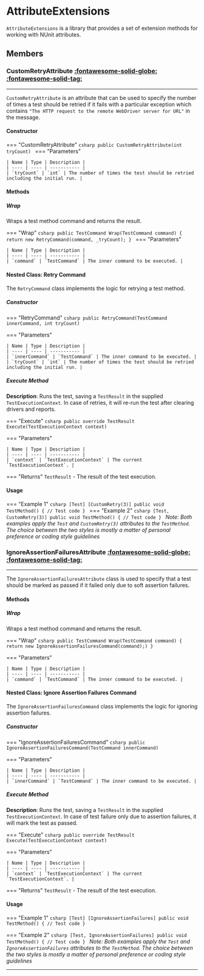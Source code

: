 # AttributeExtensions

`AttributeExtensions` is a library that provides a set of extension methods for working with NUnit attributes.

## Members

### **CustomRetryAttribute** [:fontawesome-solid-globe:](../../getting-started/conventions.md/#public) [:fontawesome-solid-tag:](../../getting-started/conventions.md/#attribute)

---

`CustomRetryAttribute` is an attribute that can be used to specify the number of times a test should be retried if it fails with a particular exception which contains `"The HTTP request to the remote WebDriver server for URL"` in the message.

#### Constructor

=== "CustomRetryAttribute"
	```csharp
	public CustomRetryAttribute(int tryCount)
	```
=== "Parameters"

	| Name | Type | Description |
	| ---- | ---- | ----------- |
	| `tryCount` | `int` | The number of times the test should be retried including the initial run. |

#### Methods

##### Wrap

Wraps a test method command and returns the result.

=== "Wrap"
	```csharp
	public TestCommand Wrap(TestCommand command)
	{
		return new RetryCommand(command, _tryCount);
	}
	```	
=== "Parameters"

	| Name | Type | Description |
	| ---- | ---- | ----------- |
	| `command` | `TestCommand` | The inner command to be executed. |


#### Nested Class: Retry Command

The `RetryCommand` class implements the logic for retrying a test method.

##### Constructor

=== "RetryCommand"
	```csharp
	public RetryCommand(TestCommand innerCommand, int tryCount)
	```

=== "Parameters"

	| Name | Type | Description |
	| ---- | ---- | ----------- |
	| `innerCommand` | `TestCommand` | The inner command to be executed. |
	| `tryCount` | `int` | The number of times the test should be retried including the initial run. |

##### Execute Method

**Description**: Runs the test, saving a `TestResult` in the supplied `TestExecutionContext`. In case of retries, it will re-run the test after clearing drivers and reports.

=== "Execute"
	```csharp
	public override TestResult Execute(TestExecutionContext context)
	```

=== "Parameters"

	| Name | Type | Description |
	| ---- | ---- | ----------- |
	| `context` | `TestExecutionContext` | The current `TestExecutionContext`. |

=== "Returns"
	`TestResult` - The result of the test execution.


#### Usage

=== "Example 1"
	```csharp
	[Test]
	[CustomRetry(3)]
	public void TestMethod()
	{
		// Test code
	}
	```
=== "Example 2"
	```csharp
	[Test, CustomRetry(3)]
	public void TestMethod()
	{
		// Test code
	}
	```
_Note: Both examples apply the `Test` and `CustomRetry(3)` attributes to the `TestMethod`. The choice between the two styles is mostly a matter of personal preference or coding style guidelines_

### **IgnoreAssertionFailuresAttribute** [:fontawesome-solid-globe:](../../getting-started/conventions.md/#public) [:fontawesome-solid-tag:](../../getting-started/conventions.md/#attribute)

---

The `IgnoreAssertionFailuresAttribute` class is used to specify that a test should be marked as passed if it failed only due to soft assertion failures.

#### Methods

##### Wrap

Wraps a test method command and returns the result.

=== "Wrap"
	```csharp
	public TestCommand Wrap(TestCommand command)
	{
		return new IgnoreAssertionFailuresCommand(command);)
	}
	```

=== "Parameters"

	| Name | Type | Description |
	| ---- | ---- | ----------- |
	| `command` | `TestCommand` | The inner command to be executed. |

#### Nested Class: Ignore Assertion Failures Command

The `IgnoreAssertionFailuresCommand` class implements the logic for ignoring assertion failures.

##### Constructor

=== "IgnoreAssertionFailuresCommand"
	```csharp
	public IgnoreAssertionFailuresCommand(TestCommand innerCommand)
	```

=== "Parameters"

	| Name | Type | Description |
	| ---- | ---- | ----------- |
	| `innerCommand` | `TestCommand` | The inner command to be executed. |

##### Execute Method

**Description**: Runs the test, saving a `TestResult` in the supplied `TestExecutionContext`. In case of test failure only due to assertion failures, it will mark the test as passed.

=== "Execute"
	```csharp
	public override TestResult Execute(TestExecutionContext context)
	```

=== "Parameters"

	| Name | Type | Description |
	| ---- | ---- | ----------- |
	| `context` | `TestExecutionContext` | The current `TestExecutionContext`. |

=== "Returns"
	`TestResult` - The result of the test execution.

#### Usage

=== "Example 1"
	```csharp
	[Test]
	[IgnoreAssertionFailures]
	public void TestMethod()
	{
		// Test code
	}
	```

=== "Example 2"
	```csharp
	[Test, IgnoreAssertionFailures]
	public void TestMethod()
	{
		// Test code
	}
	```
_Note: Both examples apply the `Test` and `IgnoreAssertionFailures` attributes to the `TestMethod`. The choice between the two styles is mostly a matter of personal preference or coding style guidelines_

---


